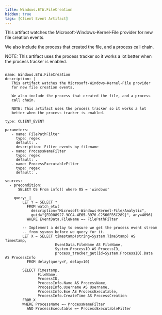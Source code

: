 ```yaml
---
title: Windows.ETW.FileCreation
hidden: true
tags: [Client Event Artifact]
---
```


This artifact watches the Microsoft-Windows-Kernel-File provider
for new file creation events.

We also include the process that created the file, and a process
call chain.

NOTE: This artifact uses the process tracker so it works a lot
better when the process tracker is enabled.


<pre><code class="language-yaml">
name: Windows.ETW.FileCreation
description: |
   This artifact watches the Microsoft-Windows-Kernel-File provider
   for new file creation events.

   We also include the process that created the file, and a process
   call chain.

   NOTE: This artifact uses the process tracker so it works a lot
   better when the process tracker is enabled.

type: CLIENT_EVENT

parameters:
   - name: FilePathFilter
     type: regex
     default: .
     description: Filter events by filename
   - name: ProcessNameFilter
     type: regex
     default: .
   - name: ProcessExecutableFilter
     type: regex
     default: .

sources:
  - precondition:
      SELECT OS From info() where OS = 'windows'

    query: |
        LET Y = SELECT *
          FROM watch_etw(
            description="Microsoft-Windows-Kernel-File/Analytic",
            guid="{EDD08927-9CC4-4E65-B970-C2560FB5C289}", any=4096)
          WHERE EventData.FileName =~ FilePathFilter

        -- Implement a delay to ensure we get the process event stream
        -- from sysmon before we query for it.
        LET X = SELECT timestamp(string=System.TimeStamp) AS Timestamp,
                       EventData.FileName AS FileName,
                       System.ProcessID AS ProcessID,
                       process_tracker_get(id=System.ProcessID).Data AS ProcessInfo
          FROM delay(query=Y, delay=10)

        SELECT Timestamp,
               FileName,
               ProcessID,
               ProcessInfo.Name AS ProcessName,
               ProcessInfo.Username AS Username,
               ProcessInfo.Exe AS ProcessExecutable,
               ProcessInfo.CreateTime AS ProcessCreation
        FROM X
        WHERE ProcessName =~ ProcessNameFilter
          AND ProcessExecutable =~ ProcessExecutableFilter

</code></pre>

